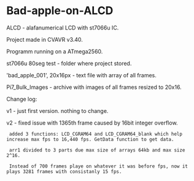 # Bad-apple-on-ALCD
ALCD - alafanumerical LCD with st7066u IC.

Project made in CVAVR v3.40.

Programm running on a ATmega2560.

st7066u 80seg test - folder where project stored.

'bad_apple_001', 20x16px - text file with array of all frames.

Pi7_Bulk_Images - archive with images of all frames resized to 20x16.

Change log:

v1 - just first version. nothing to change.

v2 - fixed issue with 1365th frame caused by 16bit integer overflow.

     added 3 functions: LCD_CGRAM64 and LCD_CGRAM64_blank which help increase max fps to 16,440 fps. GetData function to get data.
     
     arr1 divided to 3 parts due max size of arrays 64kb and max size 2^16.
     
     Instead of 700 frames playe on whatever it was before fps, now it plays 3281 frames with consistanly 15 fps.
